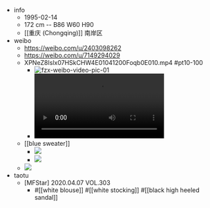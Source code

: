 - info
    - 1995-02-14
    - 172 cm -- B86 W60 H90
    - [[重庆 (Chongqing)]] 南岸区
- weibo
    - https://weibo.com/u/2403098262
    - https://weibo.com/u/7149294029
    - XPNeZ8Islx07HSkCHW4E01041200Foqb0E010.mp4 #pt10-100
        - ![fzx-weibo-video-pic-01](https://firebasestorage.googleapis.com/v0/b/firescript-577a2.appspot.com/o/imgs%2Fapp%2FXELiu-NovaKG%2FWoynae_WxU.png?alt=media&token=7f5e00e6-1bde-40ed-a765-296e7e5f08a2)
        - ![fzx-weibo-video-01](https://firebasestorage.googleapis.com/v0/b/firescript-577a2.appspot.com/o/imgs%2Fapp%2FXELiu-NovaKG%2FecYL7-5ewx.mp4?alt=media&token=5c6087ae-b941-4377-a82e-04c89488e811)
    - [[blue sweater]] 
        - ![](https://firebasestorage.googleapis.com/v0/b/firescript-577a2.appspot.com/o/imgs%2Fapp%2FXELiu-NovaKG%2FEDCuFG3amv.jpg?alt=media&token=febf555f-07e0-427e-b507-fe216c0090fb)
        - ![](https://firebasestorage.googleapis.com/v0/b/firescript-577a2.appspot.com/o/imgs%2Fapp%2FXELiu-NovaKG%2FSPyUO-30yr.png?alt=media&token=79145321-8cd0-4ce6-b03a-53344e2f0b51)
    - ![](https://firebasestorage.googleapis.com/v0/b/firescript-577a2.appspot.com/o/imgs%2Fapp%2FXELiu-NovaKG%2FU6xluMa5Tm.jpg?alt=media&token=9fcf441c-4f88-4f3f-b08a-f72d260121ad)
- taotu
    - [MFStar] 2020.04.07 VOL.303
        - #[[white blouse]] #[[white stocking]] #[[black high heeled sandal]]
